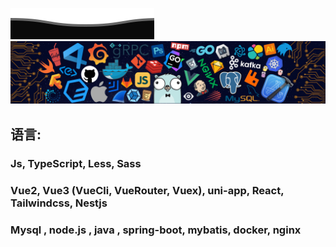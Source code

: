 
<!--   my-header-img -->
![](assets/Bottom_down.svg)
![](./src/header_.png)

## 语言: 
  ### Js, TypeScript, Less, Sass
  ### Vue2, Vue3 (VueCli, VueRouter, Vuex), uni-app, React, Tailwindcss, Nestjs
  ### Mysql , node.js , java , spring-boot, mybatis, docker, nginx

